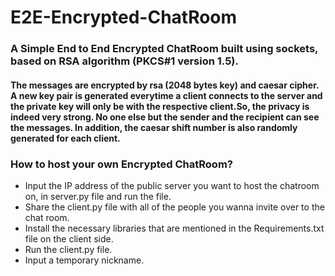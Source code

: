 # E2E-Encrypted-ChatRoom
### A Simple End to End Encrypted ChatRoom built using sockets, based on RSA algorithm (PKCS#1 version 1.5).
#### The messages are encrypted by rsa (2048 bytes key) and caesar cipher. A new key pair is generated everytime a client connects to the server and the private key will only be with the respective client.So, the privacy is indeed very strong. No one else but the sender and the recipient can see the messages. In addition, the caesar shift number is also randomly generated for each client.

### How to host your own Encrypted ChatRoom?
* Input the IP address of the public server you want to host the chatroom on, in server.py file and run the file.
* Share the client.py file with all of the people you wanna invite over to the chat room.
* Install the necessary libraries that are mentioned in the Requirements.txt file on the client side.
* Run the client.py file.
* Input a temporary nickname.
  

